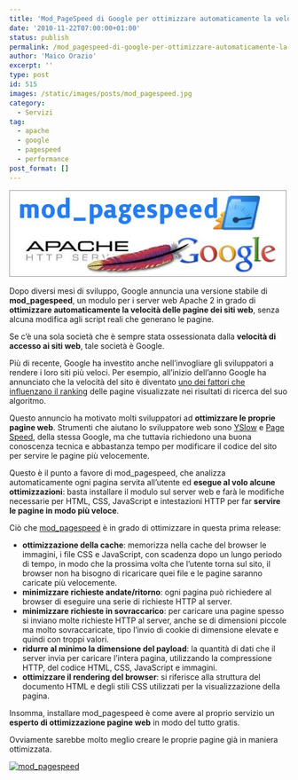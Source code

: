 ```yaml
---
title: 'Mod_PageSpeed di Google per ottimizzare automaticamente la velocità del sito Web'
date: '2010-11-22T07:00:00+01:00'
status: publish
permalink: /mod_pagespeed-di-google-per-ottimizzare-automaticamente-la-velocita-del-sito-web
author: 'Maico Orazio'
excerpt: ''
type: post
id: 515
images: /static/images/posts/mod_pagespeed.jpg
category:
  - Servizi
tag:
  - apache
  - google
  - pagespeed
  - performance
post_format: []
---
```


![mod_pagespeed di Google](/static/images/posts/mod_pagespeed.jpg)

Dopo diversi mesi di sviluppo, Google annuncia una versione stabile di **mod_pagespeed**, un modulo per i server web Apache 2 in grado di **ottimizzare automaticamente la velocità delle pagine dei siti web**, senza alcuna modifica agli script reali che generano le pagine.

Se c’è una sola società che è sempre stata ossessionata dalla **velocità di accesso ai siti web**, tale società è Google.

Più di recente, Google ha investito anche nell’invogliare gli sviluppatori a rendere i loro siti più veloci. Per esempio, all’inizio dell’anno Google ha annunciato che la velocità del sito è diventato [uno dei fattori che influenzano il ranking](http://www.googlewebmastercentral.blogspot.com/2010/04/using-site-speed-in-web-search-ranking.html) delle pagine visualizzate nei risultati di ricerca del suo algoritmo.

Questo annuncio ha motivato molti sviluppatori ad **ottimizzare le proprie pagine web**. Strumenti che aiutano lo sviluppatore web sono [YSlow](http://yslow.org/) e [Page Speed](http://code.google.com/speed/page-speed/), della stessa Google, ma che tuttavia richiedono una buona conoscenza tecnica e abbastanza tempo per modificare il codice del sito per servire le pagine più velocemente.

Questo è il punto a favore di mod_pagespeed, che analizza automaticamente ogni pagina servita all’utente ed **esegue al volo alcune ottimizzazioni**: basta installare il modulo sul server web e farà le modifiche necessarie per HTML, CSS, JavaScript e intestazioni HTTP per far **servire le pagine in modo più veloce**.

Ciò che [mod_pagespeed](https://developers.google.com/speed/pagespeed/module) è in grado di ottimizzare in questa prima release:

- **ottimizzazione della cache**: memorizza nella cache del browser le immagini, i file CSS e JavaScript, con scadenza dopo un lungo periodo di tempo, in modo che la prossima volta che l’utente torna sul sito, il browser non ha bisogno di ricaricare quei file e le pagine saranno caricate più velocemente.
- **minimizzare richieste andate/ritorno**: ogni pagina può richiedere al browser di eseguire una serie di richieste HTTP al server.
- **minimizzare richieste in sovraccarico**: per caricare una pagine spesso si inviano molte richieste HTTP al server, anche se di dimensioni piccole ma molto sovraccaricate, tipo l’invio di cookie di dimensione elevate e quindi con troppi valori.
- **ridurre al minimo la dimensione del payload**: la quantità di dati che il server invia per caricare l’intera pagina, utilizzando la compressione HTTP, del codice HTML, CSS, JavaScript e immagini.
- **ottimizzare il rendering del browser**: si riferisce alla struttura del documento HTML e degli stili CSS utilizzati per la visualizzazione della pagina.

Insomma, installare mod_pagespeed è come avere al proprio servizio un **esperto di ottimizzazione pagine web** in modo del tutto gratis.

Ovviamente sarebbe molto meglio creare le proprie pagine già in maniera ottimizzata.

[![mod_pagespeed](http://img.youtube.com/vi/8moGR2qf994/0.jpg)](http://www.youtube.com/watch?v=8moGR2qf994)
